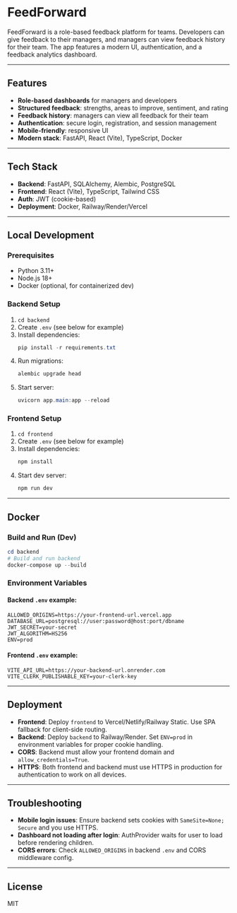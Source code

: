 # FeedForward

FeedForward is a role-based feedback platform for teams. Developers can give feedback to their managers, and managers can view feedback history for their team. The app features a modern UI, authentication, and a feedback analytics dashboard.

---

## Features

- **Role-based dashboards** for managers and developers
- **Structured feedback**: strengths, areas to improve, sentiment, and rating
- **Feedback history**: managers can view all feedback for their team
- **Authentication**: secure login, registration, and session management
- **Mobile-friendly**: responsive UI
- **Modern stack**: FastAPI, React (Vite), TypeScript, Docker

---

## Tech Stack

- **Backend**: FastAPI, SQLAlchemy, Alembic, PostgreSQL
- **Frontend**: React (Vite), TypeScript, Tailwind CSS
- **Auth**: JWT (cookie-based)
- **Deployment**: Docker, Railway/Render/Vercel

---

## Local Development

### Prerequisites

- Python 3.11+
- Node.js 18+
- Docker (optional, for containerized dev)

### Backend Setup

1. `cd backend`
2. Create `.env` (see below for example)
3. Install dependencies:
   ```powershell
   pip install -r requirements.txt
   ```
4. Run migrations:
   ```powershell
   alembic upgrade head
   ```
5. Start server:
   ```powershell
   uvicorn app.main:app --reload
   ```

### Frontend Setup

1. `cd frontend`
2. Create `.env` (see below for example)
3. Install dependencies:
   ```powershell
   npm install
   ```
4. Start dev server:
   ```powershell
   npm run dev
   ```

---

## Docker

### Build and Run (Dev)

```powershell
cd backend
# Build and run backend
docker-compose up --build
```

### Environment Variables

#### Backend `.env` example:

```
ALLOWED_ORIGINS=https://your-frontend-url.vercel.app
DATABASE_URL=postgresql://user:password@host:port/dbname
JWT_SECRET=your-secret
JWT_ALGORITHM=HS256
ENV=prod
```

#### Frontend `.env` example:

```
VITE_API_URL=https://your-backend-url.onrender.com
VITE_CLERK_PUBLISHABLE_KEY=your-clerk-key
```

---

## Deployment

- **Frontend**: Deploy `frontend` to Vercel/Netlify/Railway Static. Use SPA fallback for client-side routing.
- **Backend**: Deploy `backend` to Railway/Render. Set `ENV=prod` in environment variables for proper cookie handling.
- **CORS**: Backend must allow your frontend domain and `allow_credentials=True`.
- **HTTPS**: Both frontend and backend must use HTTPS in production for authentication to work on all devices.

---

## Troubleshooting

- **Mobile login issues**: Ensure backend sets cookies with `SameSite=None; Secure` and you use HTTPS.
- **Dashboard not loading after login**: AuthProvider waits for user to load before rendering children.
- **CORS errors**: Check `ALLOWED_ORIGINS` in backend `.env` and CORS middleware config.

---

## License

MIT
